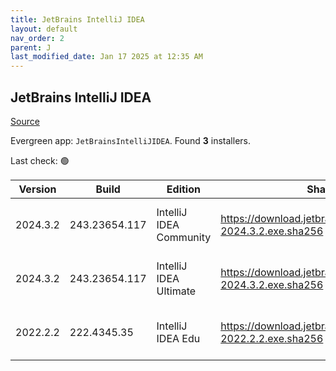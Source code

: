 ```yaml
---
title: JetBrains IntelliJ IDEA
layout: default
nav_order: 2
parent: J
last_modified_date: Jan 17 2025 at 12:35 AM
---
```


## JetBrains IntelliJ IDEA

[Source](https://www.jetbrains.com/)

Evergreen app: `JetBrainsIntelliJIDEA`. Found **3** installers.

Last check: 🟢

| Version  | Build         | Edition                 | Sha256                                                         | Date       | Size       | Type | URI                                                                                                                |
| -------- | ------------- | ----------------------- | -------------------------------------------------------------- | ---------- | ---------- | ---- | ------------------------------------------------------------------------------------------------------------------ |
| 2024.3.2 | 243.23654.117 | IntelliJ IDEA Community | https://download.jetbrains.com/idea/ideaIC-2024.3.2.exe.sha256 | 16/1/2025  | 725867472  | exe  | [https://download.jetbrains.com/idea/ideaIC-2024.3.2.exe](https://download.jetbrains.com/idea/ideaIC-2024.3.2.exe) |
| 2024.3.2 | 243.23654.117 | IntelliJ IDEA Ultimate  | https://download.jetbrains.com/idea/ideaIU-2024.3.2.exe.sha256 | 16/1/2025  | 1211982632 | exe  | [https://download.jetbrains.com/idea/ideaIU-2024.3.2.exe](https://download.jetbrains.com/idea/ideaIU-2024.3.2.exe) |
| 2022.2.2 | 222.4345.35   | IntelliJ IDEA Edu       | https://download.jetbrains.com/idea/ideaIE-2022.2.2.exe.sha256 | 27/10/2022 | 693805272  | exe  | [https://download.jetbrains.com/idea/ideaIE-2022.2.2.exe](https://download.jetbrains.com/idea/ideaIE-2022.2.2.exe) |
